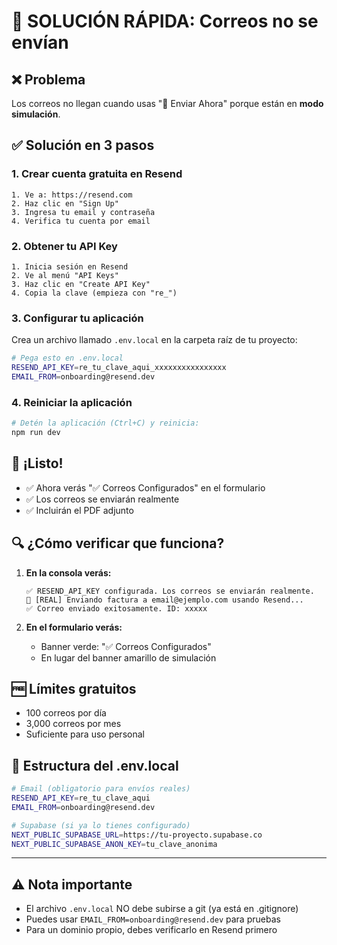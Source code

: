 # 🔧 SOLUCIÓN RÁPIDA: Correos no se envían

## ❌ **Problema**
Los correos no llegan cuando usas "📧 Enviar Ahora" porque están en **modo simulación**.

## ✅ **Solución en 3 pasos**

### 1. **Crear cuenta gratuita en Resend**
```
1. Ve a: https://resend.com
2. Haz clic en "Sign Up"
3. Ingresa tu email y contraseña
4. Verifica tu cuenta por email
```

### 2. **Obtener tu API Key**
```
1. Inicia sesión en Resend
2. Ve al menú "API Keys" 
3. Haz clic en "Create API Key"
4. Copia la clave (empieza con "re_")
```

### 3. **Configurar tu aplicación**
Crea un archivo llamado `.env.local` en la carpeta raíz de tu proyecto:

```bash
# Pega esto en .env.local
RESEND_API_KEY=re_tu_clave_aqui_xxxxxxxxxxxxxxxx
EMAIL_FROM=onboarding@resend.dev
```

### 4. **Reiniciar la aplicación**
```bash
# Detén la aplicación (Ctrl+C) y reinicia:
npm run dev
```

## 🎉 **¡Listo!**

- ✅ Ahora verás "✅ Correos Configurados" en el formulario
- ✅ Los correos se enviarán realmente
- ✅ Incluirán el PDF adjunto

## 🔍 **¿Cómo verificar que funciona?**

1. **En la consola verás:**
   ```
   ✅ RESEND_API_KEY configurada. Los correos se enviarán realmente.
   📧 [REAL] Enviando factura a email@ejemplo.com usando Resend...
   ✅ Correo enviado exitosamente. ID: xxxxx
   ```

2. **En el formulario verás:**
   - Banner verde: "✅ Correos Configurados"
   - En lugar del banner amarillo de simulación

## 🆓 **Límites gratuitos**
- 100 correos por día
- 3,000 correos por mes
- Suficiente para uso personal

## 📧 **Estructura del .env.local**
```bash
# Email (obligatorio para envíos reales)
RESEND_API_KEY=re_tu_clave_aqui
EMAIL_FROM=onboarding@resend.dev

# Supabase (si ya lo tienes configurado)
NEXT_PUBLIC_SUPABASE_URL=https://tu-proyecto.supabase.co
NEXT_PUBLIC_SUPABASE_ANON_KEY=tu_clave_anonima
```

---

## ⚠️ **Nota importante**
- El archivo `.env.local` NO debe subirse a git (ya está en .gitignore)
- Puedes usar `EMAIL_FROM=onboarding@resend.dev` para pruebas
- Para un dominio propio, debes verificarlo en Resend primero 